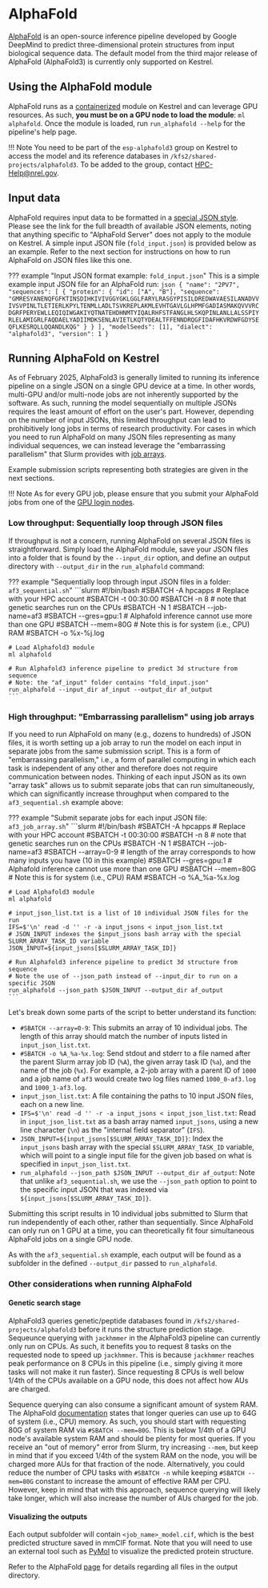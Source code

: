 # AlphaFold

[AlphaFold](https://github.com/google-deepmind/alphafold3/tree/main) is an open-source inference pipeline developed by Google DeepMind to predict three-dimensional protein structures from input biological sequence data. The default model from the third major release of AlphaFold (AlphaFold3) is currently only supported on Kestrel.

## Using the AlphaFold module

AlphaFold runs as a [containerized](../Development/Containers/index.md) module on Kestrel and can leverage GPU resources. As such, **you must be on a GPU node to load the module**: `ml alphafold`. Once the module is loaded, run `run_alphafold --help` for the pipeline's help page.

!!! Note
    You need to be part of the `esp-alphafold3` group on Kestrel to access the model and its reference databases in `/kfs2/shared-projects/alphafold3`. To be added to the group, contact [HPC-Help@nrel.gov](mailto:HPC-Help@nrel.gov).

## Input data

AlphaFold requires input data to be formatted in a [special JSON style](https://github.com/google-deepmind/alphafold3/blob/main/docs/input.md). Please see the link for the full breadth of available JSON elements, noting that anything specific to "AlphaFold Server" does not apply to the module on Kestrel. A simple input JSON file (`fold_input.json`) is provided below as an example. Refer to the next section for instructions on how to run AlphaFold on JSON files like this one.

??? example "Input JSON format example: `fold_input.json`"
    This is a simple example input JSON file for an AlphaFold run:
    ```json
    {
    "name": "2PV7",
    "sequences": [
        {
        "protein": {
            "id": ["A", "B"],
            "sequence": "GMRESYANENQFGFKTINSDIHKIVIVGGYGKLGGLFARYLRASGYPISILDREDWAVAESILANADVVIVSVPINLTLETIERLKPYLTENMLLADLTSVKREPLAKMLEVHTGAVLGLHPMFGADIASMAKQVVVRCDGRFPERYEWLLEQIQIWGAKIYQTNATEHDHNMTYIQALRHFSTFANGLHLSKQPINLANLLALSSPIYRLELAMIGRLFAQDAELYADIIMDKSENLAVIETLKQTYDEALTFFENNDRQGFIDAFHKVRDWFGDYSEQFLKESRQLLQQANDLKQG"
        }
        }
    ],
    "modelSeeds": [1],
    "dialect": "alphafold3",
    "version": 1
    }
    ```

## Running AlphaFold on Kestrel

As of February 2025, AlphaFold3 is generally limited to running its inference pipeline on a single JSON on a single GPU device at a time. In other words, multi-GPU and/or multi-node jobs are not inherently supported by the software. As such, running the model sequentially on multiple JSONs requires the least amount of effort on the user's part. However, depending on the number of input JSONs, this limited throughput can lead to prohibitively long jobs in terms of research productivity. For cases in which you need to run AlphaFold on many JSON files representing as many individual sequences, we can instead leverage the "embarrassing parallelism" that Slurm provides with [job arrays](../Slurm/job_arrays.md). 

Example submission scripts representing both strategies are given in the next sections.

!!! Note
    As for every GPU job, please ensure that you submit your AlphaFold jobs from one of the [GPU login nodes](../Systems/Kestrel/index.md).

### Low throughput: Sequentially loop through JSON files

If throughput is not a concern, running AlphaFold on several JSON files is straightforward. Simply load the AlphaFold module, save your JSON files into a folder that is found by the `--input_dir` option, and define an output directory with `--output_dir` in the `run_alphafold` command: 

??? example "Sequentially loop through input JSON files in a folder: `af3_sequential.sh`"
    ```slurm
    #!/bin/bash
    #SBATCH -A hpcapps # Replace with your HPC account
    #SBATCH -t 00:30:00
    #SBATCH -n 8 # note that genetic searches run on the CPUs
    #SBATCH -N 1
    #SBATCH --job-name=af3
    #SBATCH --gres=gpu:1 # Alphafold inference cannot use more than one GPU
    #SBATCH --mem=80G # Note this is for system (i.e., CPU) RAM
    #SBATCH -o %x-%j.log
    
    # Load Alphafold3 module
    ml alphafold
    
    # Run Alphafold3 inference pipeline to predict 3d structure from sequence
    # Note: the "af_input" folder contains "fold_input.json"
    run_alphafold --input_dir af_input --output_dir af_output
    ```

### High throughput: "Embarrassing parallelism" using job arrays

If you need to run AlphaFold on many (e.g., dozens to hundreds) of JSON files, it is worth setting up a job array to run the model on each input in separate jobs from the same submission script. This is a form of "embarrassing parallelism," i.e., a form of parallel computing in which each task is independent of any other and therefore does not require communication between nodes. Thinking of each input JSON as its own "array task" allows us to submit separate jobs that can run simultaneously, which can significantly increase throughput when compared to the `af3_sequential.sh` example above:

??? example "Submit separate jobs for each input JSON file: `af3_job_array.sh`"
    ```slurm
    #!/bin/bash
    #SBATCH -A hpcapps # Replace with your HPC account
    #SBATCH -t 00:30:00
    #SBATCH -n 8 # note that genetic searches run on the CPUs
    #SBATCH -N 1
    #SBATCH --job-name=af3
    #SBATCH --array=0-9 # length of the array corresponds to how many inputs you have (10 in this example)
    #SBATCH --gres=gpu:1 # Alphafold inference cannot use more than one GPU
    #SBATCH --mem=80G # Note this is for system (i.e., CPU) RAM
    #SBATCH -o %A_%a-%x.log
    
    # Load Alphafold3 module
    ml alphafold
    
    # input_json_list.txt is a list of 10 individual JSON files for the run
    IFS=$'\n' read -d '' -r -a input_jsons < input_json_list.txt
    # JSON_INPUT indexes the $input_jsons bash array with the special SLURM_ARRAY_TASK_ID variable
    JSON_INPUT=${input_jsons[$SLURM_ARRAY_TASK_ID]}
    
    # Run Alphafold3 inference pipeline to predict 3d structure from sequence
    # Note the use of --json_path instead of --input_dir to run on a specific JSON
    run_alphafold --json_path $JSON_INPUT --output_dir af_output
    ```

Let's break down some parts of the script to better understand its function:

* `#SBATCH --array=0-9`: This submits an array of 10 individual jobs. The length of this array should match the number of inputs listed in `input_json_list.txt`.
* `#SBATCH -o %A_%a-%x.log`: Send stdout and stderr to a file named after the parent Slurm array job ID (`%A`), the given array task ID (`%a`), and the name of the job (`%x`). For example, a 2-job array with a parent ID of `1000` and a job name of `af3` would create two log files named `1000_0-af3.log` and `1000_1-af3.log`.
* `input_json_list.txt`: A file containing the paths to 10 input JSON files, each on a new line.
* `IFS=$'\n' read -d '' -r -a input_jsons < input_json_list.txt`: Read in `input_json_list.txt` as a bash array named `input_jsons`, using a new line character (`\n`) as the "internal field separator" (`IFS`).
* `JSON_INPUT=${input_jsons[$SLURM_ARRAY_TASK_ID]}`: Index the `input_jsons` bash array with the special `$SLURM_ARRAY_TASK_ID` variable, which will point to a single input file for the given job based on what is specified in `input_json_list.txt`.
* `run_alphafold --json_path $JSON_INPUT --output_dir af_output`: Note that unlike `af3_sequential.sh`, we use the `--json_path` option to point to the specific input JSON that was indexed via `${input_jsons[$SLURM_ARRAY_TASK_ID]}`.

Submitting this script results in 10 individual jobs submitted to Slurm that run independently of each other, rather than sequentially. Since AlphaFold can only run on 1 GPU at a time, you can theoretically fit four simultaneous AlphaFold jobs on a single GPU node.

As with the `af3_sequential.sh` example, each output will be found as a subfolder in the defined `--output_dir` passed to `run_alphafold`.

### Other considerations when running AlphaFold

#### Genetic search stage

AlphaFold3 queries genetic/peptide databases found in `/kfs2/shared-projects/alphafold3` before it runs the structure prediction stage. Sequeunce querying with `jackhmmer` in the AlphaFold3 pipeline can currently only run on CPUs. As such, it benefits you to request 8 tasks on the requested node to speed up `jackhmmer`. This is because `jackhmmer` reaches peak performance on 8 CPUs in this pipeline (i.e., simply giving it more tasks will not make it run faster). Since requesting 8 CPUs is well below 1/4th of the CPUs available on a GPU node, this does not affect how AUs are charged.

Sequence querying can also consume a significant amount of system RAM. The AlphaFold [documentation](https://github.com/google-deepmind/alphafold3/blob/main/docs/installation.md) states that longer queries can use up to 64G of system (i.e., CPU) memory. As such, you should start with requesting 80G of system RAM via `#SBATCH --mem=80G`. This is below 1/4th of a GPU node's available system RAM and should be plenty for most queries. If you receive an "out of memory" error from Slurm, try increasing `--mem`, but keep in mind that if you exceed 1/4th of the system RAM on the node, you will be charged more AUs for that fraction of the node. Alternatively, you could reduce the number of CPU tasks with `#SBATCH -n` while keeping `#SBATCH --mem=80G` constant to increase the amount of effective RAM per CPU. However, keep in mind that with this approach, sequence querying will likely take longer, which will also increase the number of AUs charged for the job.

#### Visualizing the outputs

Each output subfolder will contain `<job_name>_model.cif`, which is the best predicted structure saved in mmCIF format. Note that you will need to use an external tool such as [PyMol](https://www.pymol.org) to visualize the predicted protein structure.

Refer to the AlphaFold [page](https://github.com/google-deepmind/alphafold3/blob/main/docs/output.md) for details regarding all files in the output directory.